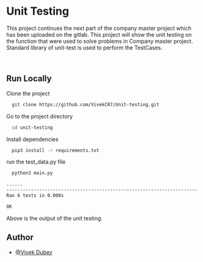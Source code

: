 
# Unit Testing

This project continues the next part of the company master project which has been uploaded on the gitlab. This project will show the unit testing on the function that were used to solve problems in Company master project. Standard library of unit-test is used to perform the TestCases.

<br>


## Run Locally

Clone the project

```bash
  git clone https://github.com/VivekCR7/Unit-testing.git
```

Go to the project directory

```bash
  cd unit-testing
```

Install dependencies

```bash
  pip3 install -r requirements.txt
```

run the test_data.py file

```bash
  python3 main.py
```

```bash
......
----------------------------------------------------------------------
Ran 6 tests in 0.000s

OK
```

Above is the output of the unit testing.

## Author

- [@Vivek Dubey]()

  
